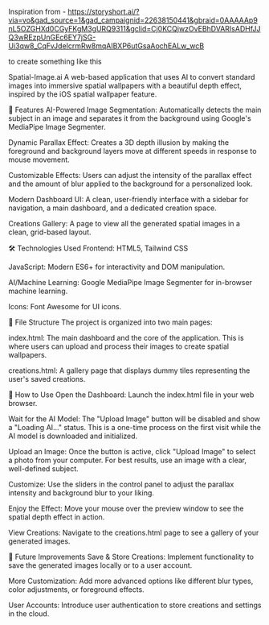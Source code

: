Inspiration from - https://storyshort.ai/?via=vo&gad_source=1&gad_campaignid=22638150441&gbraid=0AAAAAp9nL5OZGHXd0CGyFKgM3gURQ9311&gclid=Cj0KCQjwzOvEBhDVARIsADHfJJQ3wREzpUnGEc6EY7jSG-Ui3qw8_CqFvJdeIcrmRw8mqAIBXP6utGsaAochEALw_wcB

to create something like this

Spatial-Image.ai
A web-based application that uses AI to convert standard images into immersive spatial wallpapers with a beautiful depth effect, inspired by the iOS spatial wallpaper feature.

🚀 Features
AI-Powered Image Segmentation: Automatically detects the main subject in an image and separates it from the background using Google's MediaPipe Image Segmenter.

Dynamic Parallax Effect: Creates a 3D depth illusion by making the foreground and background layers move at different speeds in response to mouse movement.

Customizable Effects: Users can adjust the intensity of the parallax effect and the amount of blur applied to the background for a personalized look.

Modern Dashboard UI: A clean, user-friendly interface with a sidebar for navigation, a main dashboard, and a dedicated creation space.

Creations Gallery: A page to view all the generated spatial images in a clean, grid-based layout.

🛠️ Technologies Used
Frontend: HTML5, Tailwind CSS

JavaScript: Modern ES6+ for interactivity and DOM manipulation.

AI/Machine Learning: Google MediaPipe Image Segmenter for in-browser machine learning.

Icons: Font Awesome for UI icons.

📁 File Structure
The project is organized into two main pages:

index.html: The main dashboard and the core of the application. This is where users can upload and process their images to create spatial wallpapers.

creations.html: A gallery page that displays dummy tiles representing the user's saved creations.

📖 How to Use
Open the Dashboard: Launch the index.html file in your web browser.

Wait for the AI Model: The "Upload Image" button will be disabled and show a "Loading AI..." status. This is a one-time process on the first visit while the AI model is downloaded and initialized.

Upload an Image: Once the button is active, click "Upload Image" to select a photo from your computer. For best results, use an image with a clear, well-defined subject.

Customize: Use the sliders in the control panel to adjust the parallax intensity and background blur to your liking.

Enjoy the Effect: Move your mouse over the preview window to see the spatial depth effect in action.

View Creations: Navigate to the creations.html page to see a gallery of your generated images.

🔮 Future Improvements
Save & Store Creations: Implement functionality to save the generated images locally or to a user account.

More Customization: Add more advanced options like different blur types, color adjustments, or foreground effects.

User Accounts: Introduce user authentication to store creations and settings in the cloud.